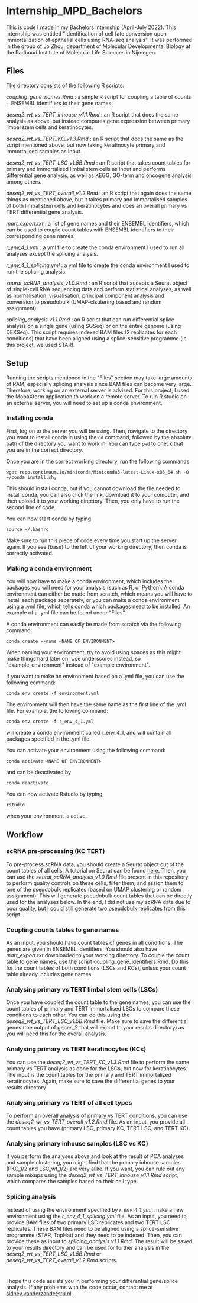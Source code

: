 # Internship_MPD_Bachelors
This is code I made in my Bachelors internship (April-July 2022).
This internship was entitled "Identification of cell fate conversion upon immortalization of epithelial cells using RNA-seq analysis".
It was performed in the group of Jo Zhou, department of Molecular Developmental Biology at the Radboud Institute of Molecular Life Sciences in Nijmegen.

## Files
The directory consists of the following R scripts:

_coupling_gene_names.Rmd_ : a simple R script for coupling a table of counts + ENSEMBL identifiers to their gene names.

_deseq2_wt_vs_TERT_inhouse_v1.1.Rmd_ : an R script that does the same analysis as above, but instead compares gene expression between primary limbal stem cells and keratinocytes.

_deseq2_wt_vs_TERT_KC_v1.3.Rmd_ : an R script that does the same as the script mentioned above, but now taking keratinocyte primary and immortalised samples as input.

_deseq2_wt_vs_TERT_LSC_v1.5B.Rmd_ : an R script that takes count tables for primary and immortalised limbal stem cells as input and performs differential gene analysis, as well as KEGG, GO-term and oncogene analysis among others.

_deseq2_wt_vs_TERT_overall_v1.2.Rmd_ : an R script that again does the same things as mentioned above, but it takes primary and immortalised samples of both limbal stem cells and keratinocytes and does an overall primary vs TERT differential gene analysis.

_mart_export.txt_ : a list of gene names and their ENSEMBL identifiers, which can be used to couple count tables with ENSEMBL identifiers to their corresponding gene names.

_r_env_4_1.yml_ : a yml file to create the conda environment I used to run all analyses except the splicing analysis.

_r_env_4_1_splicing.yml_ : a yml file to create the conda environment I used to run the splicing analysis.

_seurat_scRNA_analysis_v1.0.Rmd_ : an R script that accepts a Seurat object of single-cell RNA sequencing data and perform statistical analyses, as well as normalisation, visualisation, principal component analysis and conversion to pseudobulk (UMAP-clsutering based and random assignment).

_splicing_analysis.v1.1.Rmd_ : an R script that can run differential splice analysis on a single gene (using SGSeq) or on the entire genome (using DEXSeq). This script requires indexed BAM files (2 replicates for each conditions) that have been aligned using a splice-sensitive programme (in this project, we used STAR).

## Setup
Running the scripts mentioned in the "Files" section may take large amounts of RAM, especially splicing analysis since BAM files can become very large. Therefore, working on an external server is advised. For this project, I used the MobaXterm application to work on a remote server. To run R studio on an external server, you will need to set up a conda environment.

### Installing conda

First, log on to the server you will be using. Then, navigate to the directory you want to install conda in using the `cd` command, followed by the absolute path of the directory you want to work in. You can type `pwd` to check that you are in the correct directory.

Once you are in the correct working directory, run the following commands:
```{console}
wget repo.continuum.io/miniconda/Miniconda3-latest-Linux-x86_64.sh -O
~/conda_install.sh;
```
This should install conda, but if you cannot download the file needed to install conda, you can also click the link, download it to your computer, and then upload it to your working directory. Then, you only have to run the second line of code.

You can now start conda by typing
```{console}
source ~/.bashrc
```
Make sure to run this piece of code every time you start up the server again. If you see (base) to the left of your working directory, then conda is correctly activated.

### Making a conda environment

You will now have to make a conda environment, which includes the packages you will need for your analysis (such as R, or Python).
A conda environment can either be made from scratch, which means you will have to install each package separately, or you can make a conda environment using a .yml file, which tells conda which packages need to be installed. An example of a .yml file can be found under "Files".

A conda environment can easily be made from scratch via the following command:
```{console}
conda create --name <NAME OF ENVIRONMENT>
```
When naming your environment, try to avoid using spaces as this might make things hard later on. Use underscores instead, so "example_environment" instead of "example environment".

If you want to make an environment based on a .yml file, you can use the following command:
```{console}
conda env create -f environment.yml
```
The environment will then have the same name as the first line of the .yml file. For example, the following command:
```{console}
conda env create -f r_env_4_1.yml
```
will create a conda environment called r_env_4_1, and will contain all packages specified in the .yml file.

You can activate your environment using the following command:
```{console}
conda activate <NAME OF ENVIRONMENT>
```
and can be deactivated by
```{console}
conda deactivate
```
You can now activate Rstudio by typing
```{console}
rstudio
```
when your environment is active.

## Workflow

### scRNA pre-processing (KC TERT)
To pre-process scRNA data, you should create a Seurat object out of the count tables of all cells. A tutorial on Seurat can be found [here](https://satijalab.org/seurat/articles/pbmc3k_tutorial.html). Then, you can use the _seurat_scRNA_analysis_v1.0.Rmd_ file present in this repository to perform quality controls on these cells, filter them, and assign them to one of the pseudobulk replicates (based on UMAP clustering or random assignment). This will generate pseudobulk count tables that can be directly used for the analyses below. In the end, I did not use my scRNA data due to poor quality, but I could still generate two pseudobulk replicates from this script.

### Coupling counts tables to gene names
As an input, you should have count tables of genes in all conditions. The genes are given in ENSEMBL identifiers. You should also have _mart_export.txt_  downloaded to your working directory.
To couple the count table to gene names, use the script coupling_gene_identifiers.Rmd. Do this for the count tables of both conditions (LSCs and KCs), unless your count table already includes gene names.

### Analysing primary vs TERT limbal stem cells (LSCs)
Once you have coupled the count table to the gene names, you can use the count tables of primary and TERT immortalised LSCs to compare these conditions to each other. You can do this using the _deseq2_wt_vs_TERT_LSC_v1.5B.Rmd_ file. Make sure to save the differential genes (the output of genes_2 that will export to your results directory) as you will need this for the overall analysis.

### Analysing primary vs TERT keratinocytes (KCs)
You can use the _deseq2_wt_vs_TERT_KC_v1.3.Rmd_ file to perform the same primary vs TERT analysis as done for the LSCs, but now for keratinocytes. The input is the count tables for the primary and TERT immortalized keratinocytes. Again, make sure to save the differential genes to your results directory.

### Analysing primary vs TERT of all cell types
To perform an overall analysis of primary vs TERT conditions, you can use the _deseq2_wt_vs_TERT_overall_v1.2.Rmd_ file. As an input, you provide all count tables you have (primary LSC, primary KC, TERT LSC, and TERT KC).

### Analysing primary inhouse samples (LSC vs KC)
If you perform the analyses above and look at the result of PCA analyses and sample clustering, you might find that the primary inhouse samples (PKC_1/2 and LSC_wt_1/2) are very alike. If you want, you can rule out any sample mixups using the _deseq2_wt_vs_TERT_inhouse_v1.1.Rmd_ script, which compares the samples based on their cell type. 

### Splicing analysis
 Instead of using the environment specified by _r_env_4_1.yml_, make a new environment using the _r_env_4_1_splicing.yml_ file. As an input, you need to provide BAM files of two primary LSC replicates and two TERT LSC replicates. These BAM files need to be aligned using a splice-sensitive programme (STAR, TopHat) and they need to be indexed. Then, you can provide these as input to _splicing_analysis.v1.1.Rmd_. The result will be saved to your results directory and can be used for further analysis in the _deseq2_wt_vs_TERT_LSC_v1.5B.Rmd_ or _deseq2_wt_vs_TERT_overall_v1.2.Rmd_ scripts.

#
I hope this code assists you in performing your differential gene/splice analysis.
If any problems with the code occur, contact me at sidney.vanderzande@ru.nl.

